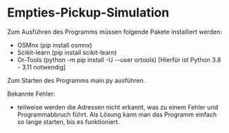 # Empties-Pickup-Simulation

Zum Ausführen des Programms müssen folgende Pakete installiert werden:
- OSMnx (pip install osmnx)
- Scikit-learn (pip install scikit-learn)
- Or-Tools (python -m pip install -U --user ortools) [Hierfür ist Python 3.8 - 3.11 notwendig]

Zum Starten des Programms main.py ausführen.

Bekannte Fehler:
- teilweise werden die Adressen nicht erkannt, was zu einem Fehler und Programmabbruch führt. 
Als Lösung kann man das Programm einfach so lange starten, bis es funktioniert.